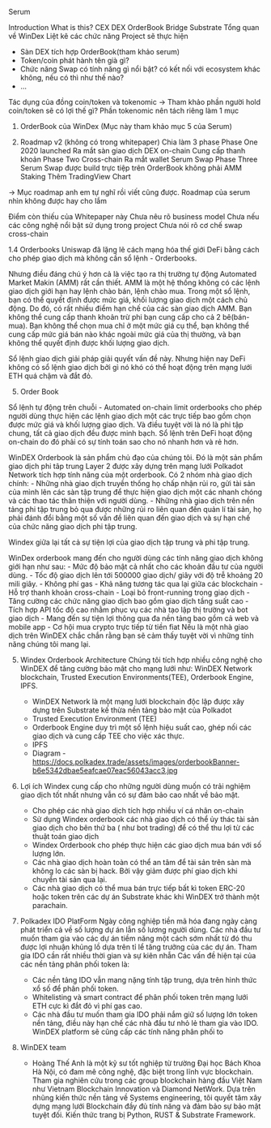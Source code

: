 Serum

Introduction
	What is this?
CEX
DEX
OrderBook
Bridge
Substrate
Tổng quan về WinDex
Liệt kê các chức năng Project sẽ thực hiện
- Sàn DEX tích hợp OrderBook(tham khảo serum)
- Token/coin phát hành tên già gì?
- Chức năng Swap có tính năng gì nổi bật? có kết nối với ecosystem khác không, nếu có thì như thế nào?
- ...


 Tác dụng của đồng coin/token và tokenomic
	-> Tham khảo phần người hold coin/token sẽ có lợi thế gì?
	Phần tokenomic nên tách riêng làm 1 mục


1. OrderBook của WinDex (Mục này tham khảo mục 5 của Serum)

2. Roadmap v2 (không có trong whitepaper)
Chia làm 3 phase
Phase One
2020 launched
Ra mắt sàn giao dịch DEX on-chain
Cung cấp thanh khoản
Phase Two
Cross-chain
Ra mắt wallet
Serum Swap
Phase Three
Serum Swap được build trực tiệp trên OrderBook không phải AMM
Staking
Thêm TradingView Chart

-> Mục roadmap anh em tự nghĩ rồi viết cũng được.
Roadmap của serum nhìn không được hay cho lắm

Điểm còn thiếu của Whitepaper này
Chưa nêu rõ business model
Chưa nếu các công nghệ nổi bật sử dụng trong project
Chưa nói rõ cơ chế swap cross-chain


1.4 Orderbooks
Uniswap đã lặng lẽ cách mạng hóa thế giới DeFi bằng cách cho phép giao dịch mà không cần sổ lệnh - Orderbooks.

Nhưng điều đáng chú ý hơn cả là việc tạo ra thị trường tự động Automated Market Makin (AMM) rất cần thiết. AMM là một hệ thống không có các lệnh giao dịch giới hạn hay lệnh chào bán, lệnh chào mua. Trong một sổ lệnh, bạn có thể quyết định được mức giá, khối lượng giao dịch một cách chủ động. Do đó, có rất nhiều điểm hạn chế của các sàn giao dịch AMM. Bạn không thể cung cấp thanh khoản trừ phi bạn cung cấp cho cả 2 bê(bán-mua). Bạn không thể chọn mua chỉ ở một mức giá cụ thể, bạn không thể cung cấp mức giá bán nào khác ngoài mức giá của thị thường, và bạn không thể quyết định được khối lượng giao dịch.

Sổ lệnh giao dịch giải pháp giải quyết vấn đề này. Nhưng hiện nay DeFi không có sổ lệnh giao dịch bởi gì nó khó có thể hoạt động trên mạng lưới ETH quá chậm và đắt đỏ.

5. Order Book

Sổ lệnh tự động trên chuỗi - Automated on-chain limit orderbooks cho phép người dùng thực hiện các lệnh giao dịch một các trực tiếp bao gồm chọn được mức giá và khối lượng giao dịch. Và điều tuyệt vời là nó là phi tập chung, tất cả giao dịch đều được minh bạch.
Sổ lệnh trên DeFi hoạt động on-chain do đó phải có sự tính toán sao cho nó nhanh hơn và rẻ hơn.

WinDEX Orderbook là sản phẩm chủ đạo của chúng tôi. Đó là một sản phẩm giao dịch phi tâp trung Layer 2 được xây dựng trên mạng lưới Polkadot Network tích hợp tính năng của một orderbook. Có 2 nhóm nhà giao dịch chính:
	- Những nhà giao dịch truyền thống họ chấp nhận rủi ro, gửi tài sản của mình lên các sàn tập trung để thực hiện giao dịch một các nhanh chóng và các thao tác thân thiện với người dùng.
	- Những nhà giao dịch trên nền tảng phi tập trung bỏ qua được những rủi ro liên quan đến quản lí tài sản, họ phải đánh đổi bằng một số vấn đề liên quan đến giao dịch và sự hạn chế của chức năng giao dịch phi tập trung.

Windex giữa lại tất cả sự tiện lợi của giao dịch tập trung và phi tập trung.

WinDex orderbook mang đến cho người dùng các tính năng giao dịch không giới hạn như sau:
	- Mức độ bảo mật cả nhất cho các khoản đầu tư của người dùng.
	- Tốc độ giao dịch lên tới 500000 giao dịch/ giây với độ trễ khoảng 20 mili giây.
	- Không phí gas
	- Khả năng tương tác qua lại giữa các blockchain
	- Hỗ trợ thanh khoản cross-chain
	- Loại bỏ front-running trong giao dịch
	- Tăng cường các chức năng giao dịch bao gồm giao dịch tầng suất cao
	- Tích hợp API tốc độ cao nhằm phục vụ các nhà tạo lập thị trường và bot giao dịch
	- Mang đến sự tiện lợi thông qua đa nền tảng bao gồm cả web và mobile app
	- Cơ hội mua crypto trực tiếp từ tiền fiat
Nếu là một nhà giao dịch trên WinDEX chắc chắn rằng bạn sẽ cảm thấy tuyệt vời vì những tính năng chúng tôi mang lại.


5. Windex Orderbook Architecture
   Chúng tôi tích hợp nhiều công nghệ cho WinDEX để tăng cường bảo mật cho mạng lưới như: WinDEX Network blockchain, Trusted Execution Environments(TEE), Orderbook Engine, IPFS.
	- WinDEX Network là một mạng lưới blockchain độc lập được xây dựng trên Substrate kế thừa nền tảng bảo mật của Polkadot
	- Trusted Execution Environment (TEE)
	- Orderbook Engine duy trì một số lệnh hiệu suất cao, ghép nối các giao dịch và cung cấp TEE cho việc xác thực.
	- IPFS
	- Diagram - https://docs.polkadex.trade/assets/images/orderbookBanner-b6e5342dbae5eafcae07eac56043acc3.jpg

6. Lợi ích
   Windex cung cấp cho những người dùng muốn có trải nghiệm giao dịch tốt nhất nhưng vẫn có sự đảm bảo cao nhất về bảo mật.
	- Cho phép các nhà giao dịch tích hợp nhiều ví cá nhân on-chain
	- Sử dụng Windex orderbook các nhà giao dịch có thể ủy thác tài sản giao dịch cho bên thứ ba ( như bot trading) để có thể thu lợi từ các thuật toán giao dịch
	- Windex Orderbook cho phép thực hiện các giao dịch mua bán với số lượng lớn.
	- Các nhà giao dịch hoàn toàn có thể an tâm để tài sản trên sàn mà không lo các sàn bị hack. Bởi vậy giảm được phí giao dịch khi chuyển tài sản qua lại.
	- Các nhà giao dịch có thể mua bán trực tiếp bất kì token ERC-20 hoặc token trên các dự án Substrate khác khi WinDEX trở thành một parachain.

6. Polkadex IDO PlatForm
Ngày công nghiệp tiền mã hóa đang ngày càng phát triển cả về số lượng dự án lẫn số lương người dùng.
Các nhà đầu tư muốn tham gia vào các dự án tiềm năng một cách sớm nhất từ đó thu được lợi nhuận khủng lồ dựa trên tỉ lể tăng trưởng của các dự án.
Tham gia IDO cần rất nhiều thời gian và sự kiên nhẫn
Các vấn đề hiện tại của các nền tảng phân phối token là:
	- Các nền tảng IDO vẫn mang nặng tính tập trung, dựa trên hình thức xổ số để phân phối token.
	- Whitelisting và smart contract để phân phối token trên mạng lưới ETH cực kì đắt đỏ vì phí gas cao.
	- Các nhà đầu tư muốn tham gia IDO phải nắm giữ số lượng lớn token nền tảng, điều này hạn chế các nhà đầu tư nhỏ lẻ tham gia vào IDO.
WinDEX platform sẽ cũng cấp các tính năng phân phối to

10. WinDEX team
	- Hoàng Thế Anh là một kỹ sư tốt nghiệp từ trường Đại học Bách Khoa Hà Nội, có đam mê công nghệ, đặc biệt trong lĩnh vực blockchain. Tham gia nghiên cứu trong các group blockchain hàng đầu Việt Nam như Vietnam Blockchain Innovation và Diamond NetWork. Dựa trên nhũng kiến thức nền tảng về Systems engineering, tôi quyết tâm xây dựng mạng lưới Blockchain đầy đủ tính năng và đảm bảo sự bảo mật tuyệt đối. Kiến thức trang bị  Python, RUST & Substrate Framework.

